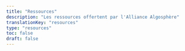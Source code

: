 ```yaml
---
title: "Ressources"
description: "Les ressources offertent par l'Alliance Algosphère"
translationKey: "resources"
type: "resources"
toc: false
draft: false
---
```

